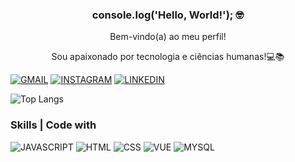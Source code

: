 ### <p align="center">console.log('Hello, World!'); 🤓</p> 

<p align="center">Bem-vindo(a) ao meu perfil!</p>
<p align="center">Sou apaixonado por tecnologia e ciências humanas!💻📚</p>
<p align="center">

</p>

[![GMAIL](https://img.shields.io/badge/Gmail-D14836?style=for-the-badge&logo=gmail&logoColor=white)](https://mail.google.com/mail/u/0/?tab=rm&ogbl#inbox)
[![INSTAGRAM](https://img.shields.io/badge/Instagram-E4405F?style=for-the-badge&logo=instagram&logoColor=white)](https://www.instagram.com/b_runorodri/)
[![LINKEDIN](https://img.shields.io/badge/LinkedIn-0077B5?style=for-the-badge&logo=linkedin&logoColor=white)](https://www.linkedin.com/in/bruno-rodrigues-peixoto-67959b273/)


![Top Langs](https://github-readme-stats.vercel.app/api/top-langs/?username=brunopeixotoo&layout=compact)

### Skills | Code with

![JAVASCRIPT](https://img.shields.io/badge/JavaScript-F7DF1E?style=for-the-badge&logo=javascript&logoColor=black)
![HTML](https://img.shields.io/badge/HTML5-E34F26?style=for-the-badge&logo=html5&logoColor=white)
![CSS](https://img.shields.io/badge/CSS3-1572B6?style=for-the-badge&logo=css3&logoColor=white)
![VUE](https://img.shields.io/badge/Vue-20232A?style=for-the-badge&logo=vue&logoColor=61DAFB)
![MYSQL](https://img.shields.io/badge/MySQL-00000F?style=for-the-badge&logo=mysql&logoColor=white)

